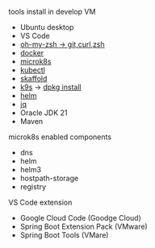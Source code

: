 tools install in develop VM
- Ubuntu desktop
- VS Code
- [oh-my-zsh -> git,curl,zsh]()
- [docker](https://docs.docker.com/engine/install/ubuntu/)
- [microk8s](https://ubuntu.com/tutorials/install-a-local-kubernetes-with-microk8s#2-deploying-microk8s)
- [kubectl](https://kubernetes.io/docs/tasks/tools/install-kubectl-linux/)
- [skaffold](https://skaffold.dev/docs/install/)
- [k9s](https://k9scli.io/topics/install/) -> [dpkg install](https://www.digitalocean.com/community/tutorials/dpkg-command-in-linux)
- [helm](https://helm.sh/docs/intro/install/)
- [jq](https://jqlang.github.io/jq/download/)
- Oracle JDK 21
- Maven

microk8s enabled components
- dns
- helm
- helm3
- hostpath-storage
- registry

VS Code extension
- Google Cloud Code (Goodge Cloud)
- Spring Boot Extension Pack (VMware)
- Spring Boot Tools (VMare)


